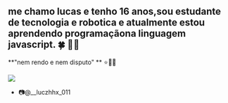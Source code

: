 ## me chamo **lucas** e tenho 16 anos,sou estudante de tecnologia e robotica e atualmente estou aprendendo programaçãona linguagem javascript. 🍀 🖤💙

**"nem rendo e nem disputo" ** ⭐👑🍀



![](https://media1.tenor.com/m/CfQ8v2yDlXAAAAAC/joker-ha.gif)

- 📷@__luczhhx_011

